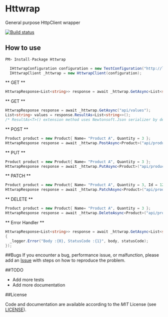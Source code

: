 # Httwrap
General purpose HttpClient wrapper

[![Build status](https://ci.appveyor.com/api/projects/status/vyg8a2lsw1jf9nki?svg=true)](https://ci.appveyor.com/project/ziyasal/httwrap)

## How to use  
```cs
PM> Install-Package Httwrap
```
```csharp
  IHttwrapConfiguration configuration = new TestConfiguration("http://localhost:9000/");
  IHttwrapClient _httwrap = new HttwrapClient(configuration);
```

** GET **
```csharp
HttwrapResponse<List<string>> response = await _httwrap.GetAsync<List<string>>("api/values");
```

** GET **
```csharp
HttwrapResponse response = await _httwrap.GetAsync("api/values");
List<string> values = response.ResultAs<List<string>>();
/* ResultAs<T>() extension method uses Newtonsoft.Json serializer by default.To use your own serializer set JExtensions.Serializer = new YourCustomSerializerImpl();*/
```

** POST **
```csharp
Product product = new Product{ Name= "Product A", Quantity = 3 };
HttwrapResponse response = await _httwrap.PostAsync<Product>("api/products",product);
```

** PUT **
```csharp
Product product = new Product{ Name= "Product A", Quantity = 3 };
HttwrapResponse response = await _httwrap.PutAsync<Product>("api/products",product);
```

** PATCH **
```csharp
Product product = new Product{ Name= "Product A", Quantity = 3, Id = 12};
HttwrapResponse response = await _httwrap.PatchAsync<Product>("api/products",product);
```

** DELETE **
```csharp
Product product = new Product{ Name= "Product A", Quantity = 3 };
HttwrapResponse response = await _httwrap.DeleteAsync<Product>("api/products/1");
```


** Error Handler **
```csharp
HttwrapResponse<List<string>> response = await _httwrap.GetAsync<List<string>>("api/values",  (statusCode, body) =>
{
  _logger.Error("Body :{0}, StatusCode :{1}", body, statusCode);
});
```

##Bugs
If you encounter a bug, performance issue, or malfunction, please add an [Issue](https://github.com/ziyasal/Httwrap/issues) with steps on how to reproduce the problem.

##TODO
- Add more tests
- Add more documentation

##License

Code and documentation are available according to the *MIT* License (see [LICENSE](https://github.com/ziyasal/Httwrap/blob/master/LICENSE)).
